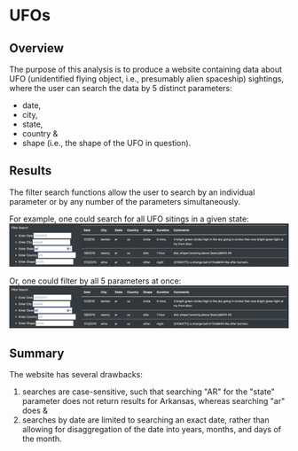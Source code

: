 # UFOs
## Overview
The purpose of this analysis is to produce a website containing data about UFO (unidentified flying object, i.e., presumably alien spaceship) sightings, where the user can search the data by 5 distinct parameters:
- date,
- city,
- state,
- country &
- shape (i.e., the shape of the UFO in question).

## Results
The filter search functions allow the user to search by an individual parameter or by any number of the parameters simultaneously.

For example, one could search for all UFO sitings in a given state:
![UFO Sightings in Arkansas](resources/fig1.png)

Or, one could filter by all 5 parameters at once:
![Searching UFO Sitings by 5 Parameters](resources/fig2.png)

## Summary
The website has several drawbacks:
1. searches are case-sensitive, such that searching "AR" for the "state" parameter does not return results for Arkansas, whereas searching "ar" does &
2. searches by date are limited to searching an exact date, rather than allowing for disaggregation of the date into years, months, and days of the month.
